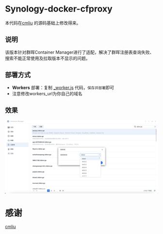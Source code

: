 # Synology-docker-cfproxy
本代码在[cmliu](https://github.com/cmliu/CF-Workers-docker.io/blob/main/_worker.js) 的源码基础上修改得来。

## 说明

该版本针对群晖Container Manager进行了适配，解决了群晖注册表查询失败、搜索不能正常使用及拉取版本不显示的问题。

## 部署方式

- **Workers** 部署：复制 [_worker.js](https://github.com/F2xuan/Synology-docker-cfproxy/blob/main/_worker.js) 代码，`保存并部署`即可
- 注意修改workers_url为你自己的域名
## 效果

![demo](./demo.png)
# 感谢
[cmliu](https://github.com/cmliu/CF-Workers-docker.io)
